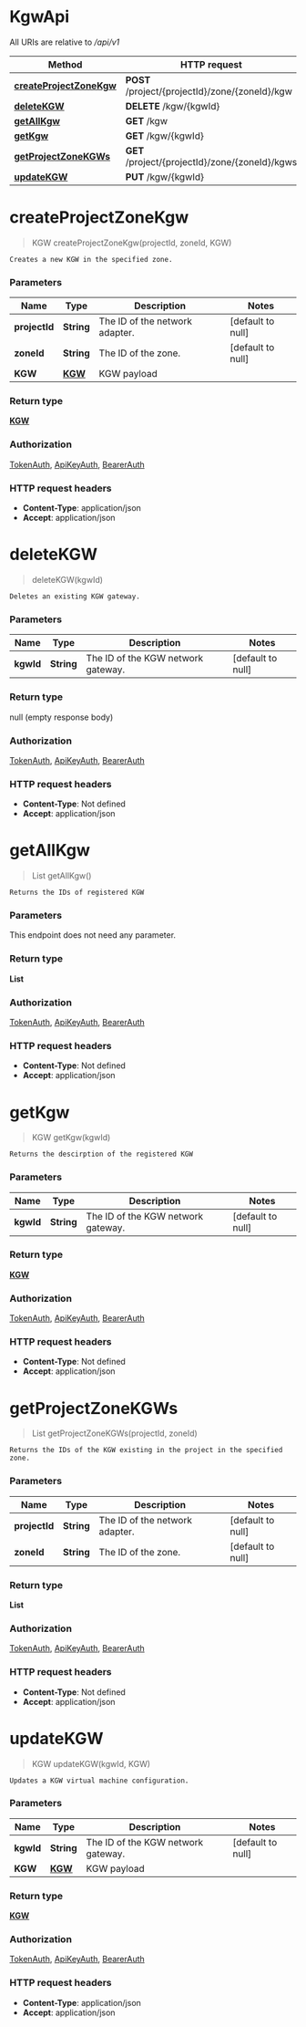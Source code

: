 # KgwApi

All URIs are relative to */api/v1*

| Method | HTTP request | Description |
|------------- | ------------- | -------------|
| [**createProjectZoneKgw**](KgwApi.md#createProjectZoneKgw) | **POST** /project/{projectId}/zone/{zoneId}/kgw |  |
| [**deleteKGW**](KgwApi.md#deleteKGW) | **DELETE** /kgw/{kgwId} |  |
| [**getAllKgw**](KgwApi.md#getAllKgw) | **GET** /kgw |  |
| [**getKgw**](KgwApi.md#getKgw) | **GET** /kgw/{kgwId} |  |
| [**getProjectZoneKGWs**](KgwApi.md#getProjectZoneKGWs) | **GET** /project/{projectId}/zone/{zoneId}/kgws |  |
| [**updateKGW**](KgwApi.md#updateKGW) | **PUT** /kgw/{kgwId} |  |


<a name="createProjectZoneKgw"></a>
# **createProjectZoneKgw**
> KGW createProjectZoneKgw(projectId, zoneId, KGW)



    Creates a new KGW in the specified zone.

### Parameters

|Name | Type | Description  | Notes |
|------------- | ------------- | ------------- | -------------|
| **projectId** | **String**| The ID of the network adapter. | [default to null] |
| **zoneId** | **String**| The ID of the zone. | [default to null] |
| **KGW** | [**KGW**](../Models/KGW.md)| KGW payload | |

### Return type

[**KGW**](../Models/KGW.md)

### Authorization

[TokenAuth](../README.md#TokenAuth), [ApiKeyAuth](../README.md#ApiKeyAuth), [BearerAuth](../README.md#BearerAuth)

### HTTP request headers

- **Content-Type**: application/json
- **Accept**: application/json

<a name="deleteKGW"></a>
# **deleteKGW**
> deleteKGW(kgwId)



    Deletes an existing KGW gateway.

### Parameters

|Name | Type | Description  | Notes |
|------------- | ------------- | ------------- | -------------|
| **kgwId** | **String**| The ID of the KGW network gateway. | [default to null] |

### Return type

null (empty response body)

### Authorization

[TokenAuth](../README.md#TokenAuth), [ApiKeyAuth](../README.md#ApiKeyAuth), [BearerAuth](../README.md#BearerAuth)

### HTTP request headers

- **Content-Type**: Not defined
- **Accept**: application/json

<a name="getAllKgw"></a>
# **getAllKgw**
> List getAllKgw()



    Returns the IDs of registered KGW

### Parameters
This endpoint does not need any parameter.

### Return type

**List**

### Authorization

[TokenAuth](../README.md#TokenAuth), [ApiKeyAuth](../README.md#ApiKeyAuth), [BearerAuth](../README.md#BearerAuth)

### HTTP request headers

- **Content-Type**: Not defined
- **Accept**: application/json

<a name="getKgw"></a>
# **getKgw**
> KGW getKgw(kgwId)



    Returns the descirption of the registered KGW

### Parameters

|Name | Type | Description  | Notes |
|------------- | ------------- | ------------- | -------------|
| **kgwId** | **String**| The ID of the KGW network gateway. | [default to null] |

### Return type

[**KGW**](../Models/KGW.md)

### Authorization

[TokenAuth](../README.md#TokenAuth), [ApiKeyAuth](../README.md#ApiKeyAuth), [BearerAuth](../README.md#BearerAuth)

### HTTP request headers

- **Content-Type**: Not defined
- **Accept**: application/json

<a name="getProjectZoneKGWs"></a>
# **getProjectZoneKGWs**
> List getProjectZoneKGWs(projectId, zoneId)



    Returns the IDs of the KGW existing in the project in the specified zone.

### Parameters

|Name | Type | Description  | Notes |
|------------- | ------------- | ------------- | -------------|
| **projectId** | **String**| The ID of the network adapter. | [default to null] |
| **zoneId** | **String**| The ID of the zone. | [default to null] |

### Return type

**List**

### Authorization

[TokenAuth](../README.md#TokenAuth), [ApiKeyAuth](../README.md#ApiKeyAuth), [BearerAuth](../README.md#BearerAuth)

### HTTP request headers

- **Content-Type**: Not defined
- **Accept**: application/json

<a name="updateKGW"></a>
# **updateKGW**
> KGW updateKGW(kgwId, KGW)



    Updates a KGW virtual machine configuration.

### Parameters

|Name | Type | Description  | Notes |
|------------- | ------------- | ------------- | -------------|
| **kgwId** | **String**| The ID of the KGW network gateway. | [default to null] |
| **KGW** | [**KGW**](../Models/KGW.md)| KGW payload | |

### Return type

[**KGW**](../Models/KGW.md)

### Authorization

[TokenAuth](../README.md#TokenAuth), [ApiKeyAuth](../README.md#ApiKeyAuth), [BearerAuth](../README.md#BearerAuth)

### HTTP request headers

- **Content-Type**: application/json
- **Accept**: application/json


